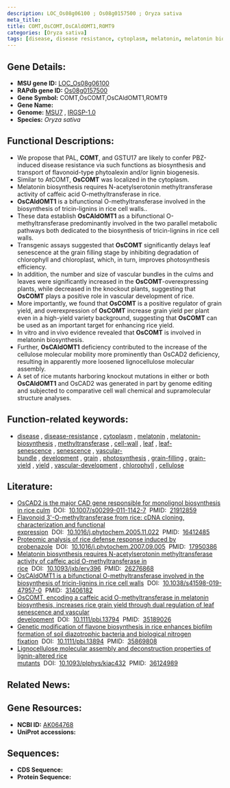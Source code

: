 ```yaml
---
description: LOC_Os08g06100 ; Os08g0157500 ; Oryza sativa
meta_title:
title: COMT,OsCOMT,OsCAldOMT1,ROMT9
categories: [Oryza sativa]
tags: [disease, disease resistance, cytoplasm, melatonin, melatonin biosynthesis, methyltransferase, cell wall, leaf, leaf senescence, senescence, vascular bundle, development, grain, photosynthesis, grain filling, grain yield, yield, vascular development, chlorophyll, cellulose]
---
```


## Gene Details:
- **MSU gene ID:** [LOC_Os08g06100](http://rice.uga.edu/cgi-bin/ORF_infopage.cgi?orf=LOC_Os08g06100)  
- **RAPdb gene ID:** [Os08g0157500](https://rapdb.dna.affrc.go.jp/locus/?name=Os08g0157500)  
- **Gene Symbol:** COMT,OsCOMT,OsCAldOMT1,ROMT9
- **Gene Name:**
- **Genome:**  [MSU7](http://rice.uga.edu/)&nbsp;,&nbsp;[IRGSP-1.0](https://rapdb.dna.affrc.go.jp/download/irgsp1.html)
- **Species:** *Oryza sativa*

## Functional Descriptions:
   - We propose that PAL, **COMT**, and GSTU17 are likely to confer PBZ-induced disease resistance via such functions as biosynthesis and transport of flavonoid-type phytoalexin and/or lignin biogenesis.
   - Similar to AtCOMT, **OsCOMT** was localized in the cytoplasm.
   - Melatonin biosynthesis requires N-acetylserotonin methyltransferase activity of caffeic acid O-methyltransferase in rice.
   - **OsCAldOMT1** is a bifunctional O-methyltransferase involved in the biosynthesis of tricin-lignins in rice cell walls..
   - These data establish **OsCAldOMT1** as a bifunctional O-methyltransferase predominantly involved in the two parallel metabolic pathways both dedicated to the biosynthesis of tricin-lignins in rice cell walls.
   - Transgenic assays suggested that **OsCOMT** significantly delays leaf senescence at the grain filling stage by inhibiting degradation of chlorophyll and chloroplast, which, in turn, improves photosynthesis efficiency.
   - In addition, the number and size of vascular bundles in the culms and leaves were significantly increased in the **OsCOMT**-overexpressing plants, while decreased in the knockout plants, suggesting that **OsCOMT** plays a positive role in vascular development of rice.
   - More importantly, we found that **OsCOMT** is a positive regulator of grain yield, and overexpression of **OsCOMT** increase grain yield per plant even in a high-yield variety background, suggesting that **OsCOMT** can be used as an important target for enhancing rice yield.
   - In vitro and in vivo evidence revealed that **OsCOMT** is involved in melatonin biosynthesis.
   - Further, **OsCAldOMT1** deficiency contributed to the increase of the cellulose molecular mobility more prominently than OsCAD2 deficiency, resulting in apparently more loosened lignocellulose molecular assembly.
   - A set of rice mutants harboring knockout mutations in either or both **OsCAldOMT1** and OsCAD2 was generated in part by genome editing and subjected to comparative cell wall chemical and supramolecular structure analyses.

## Function-related keywords:
   - [disease](/tags/disease/)&nbsp;,&nbsp;[disease-resistance](/tags/disease-resistance/)&nbsp;,&nbsp;[cytoplasm](/tags/cytoplasm/)&nbsp;,&nbsp;[melatonin](/tags/melatonin/)&nbsp;,&nbsp;[melatonin-biosynthesis](/tags/melatonin-biosynthesis/)&nbsp;,&nbsp;[methyltransferase](/tags/methyltransferase/)&nbsp;,&nbsp;[cell-wall](/tags/cell-wall/)&nbsp;,&nbsp;[leaf](/tags/leaf/)&nbsp;,&nbsp;[leaf-senescence](/tags/leaf-senescence/)&nbsp;,&nbsp;[senescence](/tags/senescence/)&nbsp;,&nbsp;[vascular-bundle](/tags/vascular-bundle/)&nbsp;,&nbsp;[development](/tags/development/)&nbsp;,&nbsp;[grain](/tags/grain/)&nbsp;,&nbsp;[photosynthesis](/tags/photosynthesis/)&nbsp;,&nbsp;[grain-filling](/tags/grain-filling/)&nbsp;,&nbsp;[grain-yield](/tags/grain-yield/)&nbsp;,&nbsp;[yield](/tags/yield/)&nbsp;,&nbsp;[vascular-development](/tags/vascular-development/)&nbsp;,&nbsp;[chlorophyll](/tags/chlorophyll/)&nbsp;,&nbsp;[cellulose](/tags/cellulose/)

## Literature:
   - [OsCAD2 is the major CAD gene responsible for monolignol biosynthesis in rice culm](https://www.doi.org/10.1007/s00299-011-1142-7)&nbsp;&nbsp;DOI:&nbsp;&nbsp;[10.1007/s00299-011-1142-7](https://www.doi.org/10.1007/s00299-011-1142-7)&nbsp;&nbsp;PMID:&nbsp;&nbsp;[21912859](https://pubmed.ncbi.nlm.nih.gov/21912859/)
   - [Flavonoid 3'-O-methyltransferase from rice: cDNA cloning, characterization and functional expression](https://www.doi.org/10.1016/j.phytochem.2005.11.022)&nbsp;&nbsp;DOI:&nbsp;&nbsp;[10.1016/j.phytochem.2005.11.022](https://www.doi.org/10.1016/j.phytochem.2005.11.022)&nbsp;&nbsp;PMID:&nbsp;&nbsp;[16412485](https://pubmed.ncbi.nlm.nih.gov/16412485/)
   - [Proteomic analysis of rice defense response induced by probenazole](https://www.doi.org/10.1016/j.phytochem.2007.09.005)&nbsp;&nbsp;DOI:&nbsp;&nbsp;[10.1016/j.phytochem.2007.09.005](https://www.doi.org/10.1016/j.phytochem.2007.09.005)&nbsp;&nbsp;PMID:&nbsp;&nbsp;[17950386](https://pubmed.ncbi.nlm.nih.gov/17950386/)
   - [Melatonin biosynthesis requires N-acetylserotonin methyltransferase activity of caffeic acid O-methyltransferase in rice](https://www.doi.org/10.1093/jxb/erv396)&nbsp;&nbsp;DOI:&nbsp;&nbsp;[10.1093/jxb/erv396](https://www.doi.org/10.1093/jxb/erv396)&nbsp;&nbsp;PMID:&nbsp;&nbsp;[26276868](https://pubmed.ncbi.nlm.nih.gov/26276868/)
   - [OsCAldOMT1 is a bifunctional O-methyltransferase involved in the biosynthesis of tricin-lignins in rice cell walls](https://www.doi.org/10.1038/s41598-019-47957-0)&nbsp;&nbsp;DOI:&nbsp;&nbsp;[10.1038/s41598-019-47957-0](https://www.doi.org/10.1038/s41598-019-47957-0)&nbsp;&nbsp;PMID:&nbsp;&nbsp;[31406182](https://pubmed.ncbi.nlm.nih.gov/31406182/)
   - [OsCOMT, encoding a caffeic acid O-methyltransferase in melatonin biosynthesis, increases rice grain yield through dual regulation of leaf senescence and vascular development](https://www.doi.org/10.1111/pbi.13794)&nbsp;&nbsp;DOI:&nbsp;&nbsp;[10.1111/pbi.13794](https://www.doi.org/10.1111/pbi.13794)&nbsp;&nbsp;PMID:&nbsp;&nbsp;[35189026](https://pubmed.ncbi.nlm.nih.gov/35189026/)
   - [Genetic modification of flavone biosynthesis in rice enhances biofilm formation of soil diazotrophic bacteria and biological nitrogen fixation](https://www.doi.org/10.1111/pbi.13894)&nbsp;&nbsp;DOI:&nbsp;&nbsp;[10.1111/pbi.13894](https://www.doi.org/10.1111/pbi.13894)&nbsp;&nbsp;PMID:&nbsp;&nbsp;[35869808](https://pubmed.ncbi.nlm.nih.gov/35869808/)
   - [Lignocellulose molecular assembly and deconstruction properties of lignin-altered rice mutants](https://www.doi.org/10.1093/plphys/kiac432)&nbsp;&nbsp;DOI:&nbsp;&nbsp;[10.1093/plphys/kiac432](https://www.doi.org/10.1093/plphys/kiac432)&nbsp;&nbsp;PMID:&nbsp;&nbsp;[36124989](https://pubmed.ncbi.nlm.nih.gov/36124989/)

## Related News:

## Gene Resources:
- **NCBI ID:**  [AK064768](http://www.ncbi.nlm.nih.gov/nuccore/AK064768)
- **UniProt accessions:** [](https://www.uniprot.org/uniprotkb//entry)

## Sequences:
- **CDS Sequence:**
- **Protein Sequence:**
